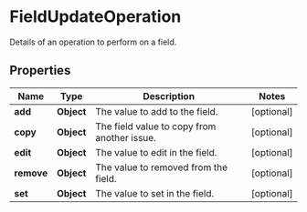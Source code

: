 

# FieldUpdateOperation

Details of an operation to perform on a field.

## Properties

| Name | Type | Description | Notes |
|------------ | ------------- | ------------- | -------------|
|**add** | **Object** | The value to add to the field. |  [optional] |
|**copy** | **Object** | The field value to copy from another issue. |  [optional] |
|**edit** | **Object** | The value to edit in the field. |  [optional] |
|**remove** | **Object** | The value to removed from the field. |  [optional] |
|**set** | **Object** | The value to set in the field. |  [optional] |



